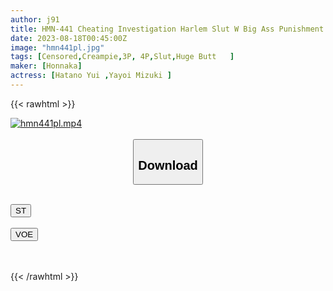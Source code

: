 ```yaml
---
author: j91
title: HMN-441 Cheating Investigation Harlem Slut W Big Ass Punishment Reverse Les Strong Teasing / Pursuit Ejaculation Stakeout Cowgirl Creampie Yui Hatano Mizuki Yayoi
date: 2023-08-18T00:45:00Z
image: "hmn441pl.jpg"
tags: [Censored,Creampie,3P, 4P,Slut,Huge Butt	 ]
maker: [Honnaka]
actress: [Hatano Yui ,Yayoi Mizuki ]
---
```



{{< rawhtml >}}

<div class="video" data-videoid="bwJrKA6mj4FQo4">
    <a href="javascript:;">
        <img src="https://my.j91.asia/posts/hmn441pl/hmn441pl.jpg" width="WIDTH" height="HEIGHT" alt="hmn441pl.mp4" loading="lazy">
    </a>
</div>

<script type="text/javascript" src="https://j91.asia/asset/on-demand-st.js"></script>

<br>
  <link rel="stylesheet" href="https://j91.asia/asset/bs5.css">
  
  <center>
  <button class="btn btn-primary" type="button" data-bs-toggle="collapse" data-bs-target=".multi-collapse" aria-expanded="false" aria-controls="multiCollapseExample1 multiCollapseExample2"><h2>Download</h2></button></center>
</p>
<div class="row">
  <div class="col">
    <div class="collapse multi-collapse" id="multiCollapseExample1">
      <div class="card card-body">
	      	      <br>
<div class="buttons">  
<a href="https://streamtape.to/v/bwJrKA6mj4FQo4"><button class="btn-hover color-3"><i class="fa fa-download"></i> ST</button></a></div>
    </div>
  </div>
</div>
  <div class="col">
    <div class="collapse multi-collapse" id="multiCollapseExample2">
      <div class="card card-body">
	      <br>
<div class="buttons">
    <a href="https://voe.sx/peiduak0o8yb"><button class="btn-hover color-9"><i class="fa fa-download"></i> VOE</button></a></div>
<br><br>
      </div>
    </div>
  </div>
</div>

{{< /rawhtml >}}
